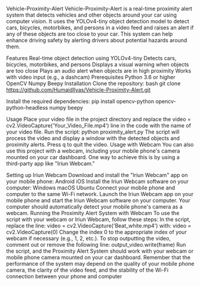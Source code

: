 Vehicle-Proximity-Alert
Vehicle-Proximity-Alert is a real-time proximity alert system that detects vehicles and other objects around your car using computer vision. It uses the YOLOv4-tiny object detection model to detect cars, bicycles, motorbikes, and persons in a video feed and raises an alert if any of these objects are too close to your car. This system can help enhance driving safety by alerting drivers about potential hazards around them.

Features
Real-time object detection using YOLOv4-tiny
Detects cars, bicycles, motorbikes, and persons
Displays a visual warning when objects are too close
Plays an audio alert when objects are in high proximity
Works with video input (e.g., a dashcam)
Prerequisites
Python 3.6 or higher
OpenCV
Numpy
Beepy
Installation
Clone the repository: bash git clone https://github.com/HumaidIlyas/Vehicle-Proximity-Alert.git

Install the required dependencies: pip install opencv-python opencv-python-headless numpy beepy

Usage
Place your video file in the project directory and replace the video = cv2.VideoCapture('Your_Video_File.mp4') line in the code with the name of your video file.
Run the script: python proximity_alert.py
The script will process the video and display a window with the detected objects and proximity alerts.
Press q to quit the video.
Usage with Webcam
You can also use this project with a webcam, including your mobile phone's camera mounted on your car dashboard. One way to achieve this is by using a third-party app like "Iriun Webcam."

Setting up Iriun Webcam
Download and install the "Iriun Webcam" app on your mobile phone:
Android
iOS
Install the Iriun Webcam software on your computer:
Windows
macOS
Ubuntu
Connect your mobile phone and computer to the same Wi-Fi network.
Launch the Iriun Webcam app on your mobile phone and start the Iriun Webcam software on your computer. Your computer should automatically detect your mobile phone's camera as a webcam.
Running the Proximity Alert System with Webcam
To use the script with your webcam or Iriun Webcam, follow these steps: In the script, replace the line: video = cv2.VideoCapture('Beat_white.mp4') with: video = cv2.VideoCapture(0)
Change the index 0 to the appropriate index of your webcam if necessary (e.g., 1, 2, etc.).
To stop outputting the video, comment out or remove the following line: output_video.write(frame)
Run the script, and the Proximity Alert System should work with your webcam or mobile phone camera mounted on your car dashboard.
Remember that the performance of the system may depend on the quality of your mobile phone camera, the clarity of the video feed, and the stability of the Wi-Fi connection between your phone and computer
